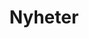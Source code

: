 ---
title: "Nyheter"
draft: false
# page title background image
bg_image: "images/backgrounds/LEL_top.jpg"
# meta description
description : "Här hittar du artiklar om LELs elever samt vad som händer på skolan. Du kan läsa intervjuer av elever som berättar hur det är att gå på LEL."
---
